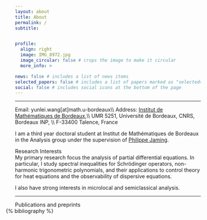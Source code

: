 ```yaml
---
layout: about
title: About
permalink: /
subtitle:  


profile:
  align: right
  image: IMG_8972.jpg
  image_circular: false # crops the image to make it circular
  more_info: >

news: false # includes a list of news items
selected_papers: false # includes a list of papers marked as "selected={true}" ps: I changed this to full publications
social: false # includes social icons at the bottom of the page
---
```

<hr />
Email: yunlei.wang[at]math.u-bordeaux\\
Address: <a href='https://www.math.u-bordeaux.fr/imb/spip.php?lang=fr'>Institut de Mathématiques de Bordeaux</a>,\\
UMR 5251, Université de Bordeaux, CNRS, Bordeaux INP, \\
F-33400 Talence, France


I am a third year doctoral student at Institut de Mathématiques de Bordeaux in the Analysis group under the supervision of <a href='https://www.math.u-bordeaux.fr/~pjaming/index.html'>Philippe Jaming</a>.



<div class="font-weight-bold" style="font-size:1.5vw">
                Research Interests
</div>
 My primary research focus the analysis of partial differential equations. In particular, I study spectral inequalities for Schrödinger operators, non-harmonic trigonometric polynomials, and their applications to control theory for heat equations and the observability of dispersive equations. 
 
 I also have strong interests in microlocal and semiclassical analysis.

<hr/>
<div class="font-weight-bold" style="font-size:1.5vw">
                Publications and preprints
</div>

<style>ol.bibliography li { list-style: number }</style>
<div style="margin-left: -25px">{% bibliography %}</div>

